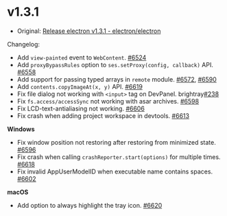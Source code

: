 # v1.3.1

* Original: [Release electron v1.3.1 - electron/electron](https://github.com/electron/electron/releases/tag/v1.3.1)


Changelog:

* Add `view-painted` event to `WebContent`. [#6524](https://github.com/electron/electron/pull/6524)
* Add `proxyBypassRules` option to `ses.setProxy(config, callback)` API. [#6558](https://github.com/electron/electron/pull/6558)
* Add support for passing typed arrays in `remote` module. [#6572](https://github.com/electron/electron/pull/6572), [#6590](https://github.com/electron/electron/pull/6590)
* Add `contents.copyImageAt(x, y)` API. [#6619](https://github.com/electron/electron/pull/6619)
* Fix file dialog not working with `<input>` tag on DevPanel. brightray[#238](https://github.com/electron/electron/pull/238)
* Fix `fs.access/accessSync` not working with asar archives. [#6598](https://github.com/electron/electron/pull/6598)
* Fix LCD-text-antialiasing not working. [#6606](https://github.com/electron/electron/pull/6606)
* Fix crash when adding project workspace in devtools. [#6613](https://github.com/electron/electron/pull/6613)

**Windows**

* Fix window position not restoring after restoring from minimized state. [#6596](https://github.com/electron/electron/pull/6596)
* Fix crash when calling `crashReporter.start(options)` for multiple times. [#6618](https://github.com/electron/electron/pull/6618)
* Fix invalid AppUserModelID when executable name contains spaces. [#6602](https://github.com/electron/electron/pull/6602)

**macOS**

* Add option to always highlight the tray icon. [#6620](https://github.com/electron/electron/pull/6620)
